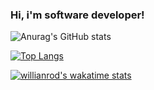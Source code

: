 ### Hi, i'm software developer!

<!--
**yarangodev/yarangodev** is a ✨ _special_ ✨ repository because its `README.md` (this file) appears on your GitHub profile.

Here are some ideas to get you started:

- 🔭 I’m currently working on ...
- 🌱 I’m currently learning ...
- 👯 I’m looking to collaborate on ...
- 🤔 I’m looking for help with ...
- 💬 Ask me about ...
- 📫 How to reach me: ...
- 😄 Pronouns: ...
- ⚡ Fun fact: ...
-->

![Anurag's GitHub stats](https://github-readme-stats.vercel.app/api?username=yarangodev&show_icons=true&theme=radical)

[![Top Langs](https://github-readme-stats.vercel.app/api/top-langs/?username=yarangodev&layout=compact)](https://github.com/yarangodev/yarangodev)

[![willianrod's wakatime stats](https://github-readme-stats.vercel.app/api/wakatime?username=yarangodev)](https://github.com/yarangodev/yarangodev)



